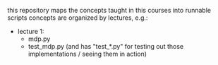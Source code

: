 this repository maps the concepts taught in this courses into runnable scripts
concepts are organized by lectures, e.g.:
- lecture 1:
    - mdp.py
    - test_mdp.py (and has "test_*.py" for testing out those implementations / seeing them in action)